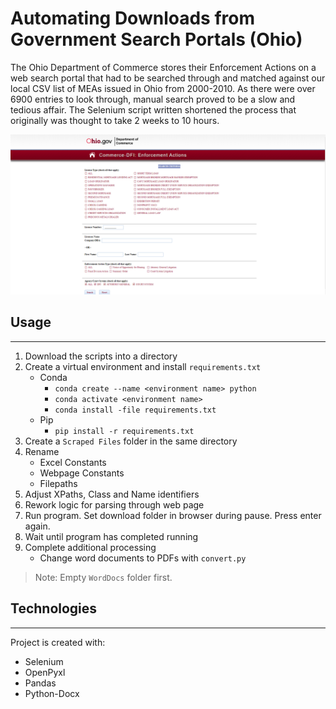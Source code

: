 # Automating Downloads from Government Search Portals (Ohio)
The Ohio Department of Commerce stores their Enforcement Actions on a web search portal that had to be searched through and matched against our local CSV list of MEAs issued in Ohio from 2000-2010. As there were over 6900 entries to look through, manual search proved to be a slow and tedious affair. The Selenium script written shortened the process that originally was thought to take 2 weeks to 10 hours.

![Ohio](Ohio_Web_Page.PNG)

## Usage
---
1. Download the scripts into a directory
2. Create a virtual environment and install ``requirements.txt``
   * Conda
     * ``conda create --name <environment name> python``
     * ``conda activate <environment name>``
     * ``conda install -file requirements.txt``
   * Pip
     * ``pip install -r requirements.txt``
3. Create a ``Scraped Files`` folder in the same directory
4. Rename 
   * Excel Constants
   * Webpage Constants
   * Filepaths
5. Adjust XPaths, Class and Name identifiers
6. Rework logic for parsing through web page
7. Run program. Set download folder in browser during pause. Press enter again.
8. Wait until program has completed running
9. Complete additional processing
   * Change word documents to PDFs with ``convert.py``
> Note: Empty ``WordDocs`` folder first.

## Technologies
---
Project is created with:
- Selenium
- OpenPyxl
- Pandas
- Python-Docx